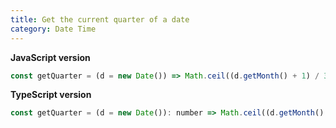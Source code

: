 ```yaml
---
title: Get the current quarter of a date
category: Date Time
---
```


**JavaScript version**

```js
const getQuarter = (d = new Date()) => Math.ceil((d.getMonth() + 1) / 3);
```

**TypeScript version**

```js
const getQuarter = (d = new Date()): number => Math.ceil((d.getMonth() + 1) / 3);
```
